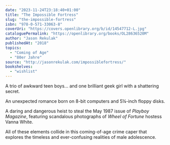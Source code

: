 ```yaml
---
date: "2023-11-24T23:18:40+01:00"
title: "The Impossible Fortress"
slug: "the-impossible-fortress"
isbn: "978-0-571-33063-8"
coverUri: "https://covers.openlibrary.org/b/id/14547712-L.jpg"
cataloguePermalink: "https://openlibrary.org/books/OL28636520M"
author: "Jason Rekulak"
publishedAt: "2018"
topics:
  - "Coming of Age"
  - "80er Jahre"
source: "http://jasonrekulak.com/impossiblefortress/"
bookshelves:
  - "wishlist"
---
```

A trio of awkward teen boys... and one brilliant geek girl with a shattering 
secret.

An unexpected romance born on 8-bit computers and 5¼-inch floppy disks.

A daring and dangerous heist to steal the May 1987 issue of _Playboy Magazine_, 
featuring scandalous photographs of _Wheel of Fortune_ hostess Vanna White.

All of these elements collide in this coming-of-age crime caper that explores 
the timeless and ever-confusing realities of male adolescence.
